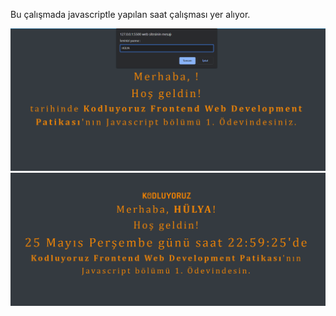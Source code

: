 Bu çalışmada javascriptle yapılan saat çalışması yer alıyor.

![before](image/before.png)
![after](image/after.png)
